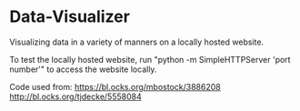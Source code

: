 # Data-Visualizer
Visualizing data in a variety of manners on a locally hosted website.

To test the locally hosted website, run "python -m SimpleHTTPServer 'port number'" to access the website locally.

Code used from: 
  https://bl.ocks.org/mbostock/3886208
  http://bl.ocks.org/tjdecke/5558084
